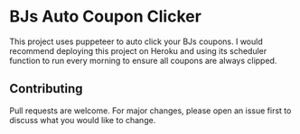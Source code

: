# BJs Auto Coupon Clicker

This project uses puppeteer to auto click your BJs coupons. I would recommend deploying this project on Heroku and using its scheduler function to run every morning to ensure all coupons are always clipped.

## Contributing
Pull requests are welcome. For major changes, please open an issue first to discuss what you would like to change.
